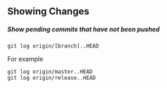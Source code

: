## Showing Changes


##### Show pending commits that have not been pushed

    git log origin/[branch]..HEAD

For example

    git log origin/master..HEAD
    git log origin/release..HEAD


